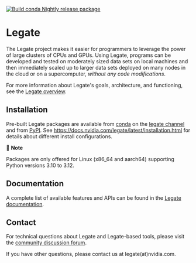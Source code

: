 <!--
SPDX-FileCopyrightText: Copyright (c) 2021-2025 NVIDIA CORPORATION & AFFILIATES. All rights reserved.
SPDX-License-Identifier: Apache-2.0
-->

[![Build conda Nightly release package](https://github.com/nv-legate/legate.internal/actions/workflows/ci-gh-nightly-release.yml/badge.svg?event=schedule)](https://github.com/nv-legate/legate.internal/actions/workflows/ci-gh-nightly-release.yml)

# Legate

The Legate project makes it easier for programmers to leverage the
power of large clusters of CPUs and GPUs. Using Legate, programs can be
developed and tested on moderately sized data sets on local machines and
then immediately scaled up to larger data sets deployed on many nodes in
the cloud or on a supercomputer, *without any code modifications*.

For more information about Legate's goals, architecture, and functioning,
see the [Legate overview](https://docs.nvidia.com/legate/latest/overview.html).

## Installation

Pre-built Legate packages are available from
[conda](https://docs.conda.io/projects/conda/en/latest/index.html) on the
[legate channel](https://anaconda.org/legate/legate) and from
[PyPI](https://pypi.org/project/legate/). See
https://docs.nvidia.com/legate/latest/installation.html for details about
different install configurations.

📌 **Note**

Packages are only offered for Linux (x86_64 and aarch64) supporting Python
versions 3.10 to 3.12.

## Documentation

A complete list of available features and APIs can be found in the [Legate
documentation](https://docs.nvidia.com/legate/latest/).

## Contact

For technical questions about Legate and Legate-based tools, please visit the
[community discussion forum](https://github.com/nv-legate/discussion).

If you have other questions, please contact us at legate(at)nvidia.com.
